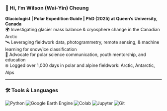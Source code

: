 ### 👋 Hi, I’m Wilson (Wai-Yin) Cheung

**Glaciologist | Polar Expedition Guide | PhD (2025) at Queen’s University, Canada**  
🌍 Investigating glacier mass balance & cryosphere change in the Canadian Arctic  
🛰️ Leveraging fieldwork data, photogrammetry, remote sensing, & machine learning for snow/ice classification  
📢 Advocate for polar science communication, youth mentorship, and education  
❄️ Logged over 1,000 days in polar and alpine fieldwork: Arctic, Antarctic, Alps

---

### 🛠️ Tools & Languages  
![Python](https://img.shields.io/badge/Python-3776AB?style=for-the-badge&logo=python&logoColor=white)
![Google Earth Engine](https://img.shields.io/badge/Google%20Earth%20Engine-34A853?style=for-the-badge&logo=google-earth&logoColor=white)
![Colab](https://img.shields.io/badge/Colab-F9AB00?style=for-the-badge&logo=googlecolab&logoColor=white)
![Jupyter](https://img.shields.io/badge/Jupyter-F37626?style=for-the-badge&logo=jupyter&logoColor=white)
![Git](https://img.shields.io/badge/Git-F05032?style=for-the-badge&logo=git&logoColor=white)

